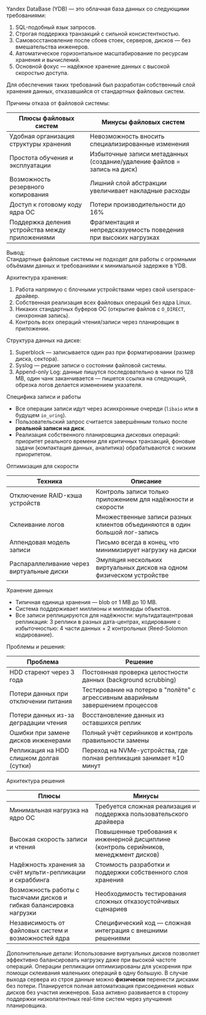 Yandex DataBase (YDB) — это облачная база данных со следующими требованиями:
1) SQL-подобный язык запросов.
2) Строгая поддержка транзакций с сильной консистентностью.
3) Самовосстановление после сбоев стоек, серверов, дисков — без вмешательства инженеров.
4) Автоматическое горизонтальное масштабирование по ресурсам хранения и вычислений.
5) Основной фокус — надёжное хранение данных с высокой скоростью доступа.

Для обеспечения таких требований был разработан собственный слой хранения данных, отказавшийся от стандартных файловых систем.


Причины отказа от файловой системы:

| Плюсы файловых систем                           | Минусы файловых систем                                                   |
| ----------------------------------------------- | ------------------------------------------------------------------------ |
| Удобная организация структуры хранения          | Невозможность вносить специализированные изменения                       |
| Простота обучения и эксплуатации                | Избыточные записи метаданных (создание/удаление файлов = запись на диск) |
| Возможность резервного копирования              | Лишний слой абстракции увеличивает накладные расходы                     |
| Доступ к готовому коду ядра ОС                  | Потери производительности до 16%                                         |
| Поддержка деления устройства между приложениями | Фрагментация и непредсказуемость поведения при высоких нагрузках         |

Вывод:  
Стандартные файловые системы не подходят для работы с огромными объёмами данных и требованиями к минимальной задержке в YDB.

Архитектура хранения:
1) Работа напрямую с блочными устройствами через свой userspace-драйвер.
2) Собственная реализация всех файловых операций без ядра Linux.
3) Никаких стандартных буферов ОС (открытие файлов с `O_DIRECT`, синхронная запись).
4) Контроль всех операций чтения/записи через планировщик в приложении.

Структура данных на диске:
1) Superblock — записывается один раз при форматировании (размер диска, сектора).
2) Syslog — редкие записи о состоянии файловой системы.
3) Append-only Log: данные пишутся последовательно в чанки по 128 MB, один чанк заканчивается — пишется ссылка на следующий, обрезка логов делается изменением указателя.

Специфика записи и работы
- Все операции записи идут через асинхронные очереди (`libaio` или в будущем `io_uring`). 
- Пользовательский запрос считается завершённым только после **реальной записи на диск**.
- Реализация собственного планировщика дисковых операций: приоритет реального времени для критичных транзакций, фоновые задачи (компактация данных, аналитика) обрабатываются с низким приоритетом.

Оптимизация для скорости

| Техника                                   | Описание                                                                    |
| ----------------------------------------- | --------------------------------------------------------------------------- |
| Отключение RAID-кэша устройств            | Контроль записи только приложением для надёжности и скорости                |
| Склеивание логов                          | Множественные записи разных клиентов объединяются в один большой лог-запись |
| Аппендовая модель записи                  | Письмо всегда в конец, что минимизирует нагрузку на диски                   |
| Распараллеливание через виртуальные диски | Эмуляция нескольких виртуальных дисков на одном физическом устройстве       |

Хранение данных
- Типичная единица хранения — blob от 1 MB до 10 MB.
- Система поддерживает миллионы и миллиарды объектов.
- Все записи реплицируются для надёжности: мультидатацентровая репликация: 3 реплики в разных дата-центрах, кодирование с избыточностью: 4 части данных + 2 контрольных (Reed-Solomon кодирование).
   
Проблемы и решения:

| Проблема                                 | Решение                                                                         |
| ---------------------------------------- | ------------------------------------------------------------------------------- |
| HDD стареют через 3 года                 | Постоянная проверка целостности данных (background scrubbing)                   |
| Потери данных при отключении питания     | Тестирование на потерю в "полёте" с агрессивным аварийным завершением процессов |
| Потери данных из-за деградации чтения    | Восстановление данных из оставшихся реплик                                      |
| Ошибки при замене дисков инженерами      | Полный учёт серийников и контроль правильности замены                           |
| Репликация на HDD слишком долгая (сутки) | Переход на NVMe-устройства, где полная репликация занимает ≈10 минут            |

Архитектура решения


| **Плюсы**                                                           | **Минусы**                                                                             |
| ------------------------------------------------------------------- | -------------------------------------------------------------------------------------- |
| Минимальная нагрузка на ядро ОС                                     | Требуется сложная реализация и поддержка пользовательского драйвера                    |
| Высокая скорость записи и чтения                                    | Повышенные требования к инженерной дисциплине (контроль серийников, менеджмент дисков) |
| Надёжность хранения за счёт мульти-репликации и скраббинга          | Стоимость разработки и поддержки собственного слоя хранения                            |
| Возможность работы с тысячами дисков и гибкая балансировка нагрузки | Необходимость тестирования сложных отказоустойчивых сценариев                          |
| Независимость от файловых систем и возможностей ядра                | Специфический код — сложная интеграция с внешними решениями                            |

Дополнительные детали:
Использование виртуальных дисков позволяет эффективно балансировать нагрузку даже при высокой частоте операций.
Операции репликации оптимизированы для ускорения при помощи склеивания маленьких операций в одну большую.
В случае выхода сервера из строя данные можно **физически** перенести дисками без потери.
Планируется полная автоматизация присоединения новых дисков без участия инженеров.
База активно развивается в сторону поддержки низколатентных real-time систем через улучшения планировщика.